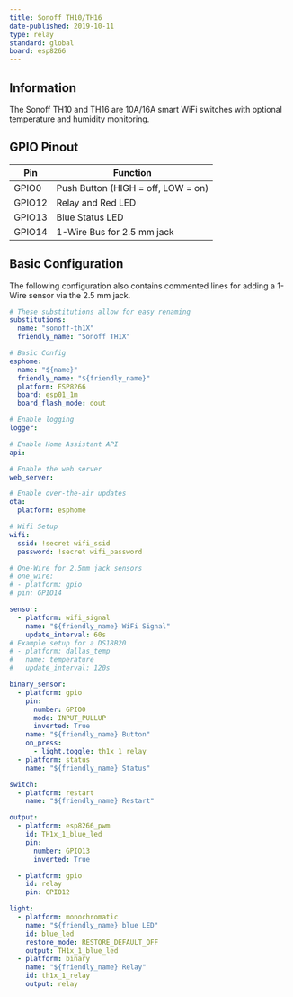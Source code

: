 ```yaml
---
title: Sonoff TH10/TH16
date-published: 2019-10-11
type: relay
standard: global
board: esp8266
---
```


## Information

The Sonoff TH10 and TH16 are 10A/16A smart WiFi switches with optional temperature and humidity monitoring.

## GPIO Pinout

| Pin    | Function                           |
| ------ | ---------------------------------- |
| GPIO0  | Push Button (HIGH = off, LOW = on) |
| GPIO12 | Relay and Red LED                  |
| GPIO13 | Blue Status LED                    |
| GPIO14 | 1-Wire Bus for 2.5 mm jack         |

## Basic Configuration

The following configuration also contains commented lines for adding a 1-Wire sensor via the 2.5 mm jack.

```yaml
# These substitutions allow for easy renaming
substitutions:
  name: "sonoff-th1X"
  friendly_name: "Sonoff TH1X"

# Basic Config
esphome:
  name: "${name}"
  friendly_name: "${friendly_name}"
  platform: ESP8266
  board: esp01_1m
  board_flash_mode: dout

# Enable logging
logger:

# Enable Home Assistant API
api:

# Enable the web server
web_server:

# Enable over-the-air updates
ota:
  platform: esphome

# Wifi Setup
wifi:
  ssid: !secret wifi_ssid
  password: !secret wifi_password

# One-Wire for 2.5mm jack sensors
# one_wire:
# - platform: gpio
# pin: GPIO14

sensor:
  - platform: wifi_signal
    name: "${friendly_name} WiFi Signal"
    update_interval: 60s
# Example setup for a DS18B20
# - platform: dallas_temp
#   name: temperature
#   update_interval: 120s

binary_sensor:
  - platform: gpio
    pin:
      number: GPIO0
      mode: INPUT_PULLUP
      inverted: True
    name: "${friendly_name} Button"
    on_press:
      - light.toggle: th1x_1_relay
  - platform: status
    name: "${friendly_name} Status"

switch:
  - platform: restart
    name: "${friendly_name} Restart"

output:
  - platform: esp8266_pwm
    id: TH1x_1_blue_led
    pin:
      number: GPIO13
      inverted: True

  - platform: gpio
    id: relay
    pin: GPIO12

light:
  - platform: monochromatic
    name: "${friendly_name} blue LED"
    id: blue_led
    restore_mode: RESTORE_DEFAULT_OFF
    output: TH1x_1_blue_led
  - platform: binary
    name: "${friendly_name} Relay"
    id: th1x_1_relay
    output: relay
```
